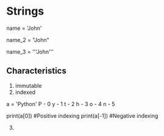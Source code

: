 # Strings

name = 'John'	

name_2 = "John"

name_3 = '''John'''

## Characteristics

1. immutable
2. indexed

a = 'Python'
P - 0
y - 1
t - 2 
h - 3
o - 4 
n - 5

print(a[0])   #Positive indexing
print(a[-1])  #Negative indexing

3. 
